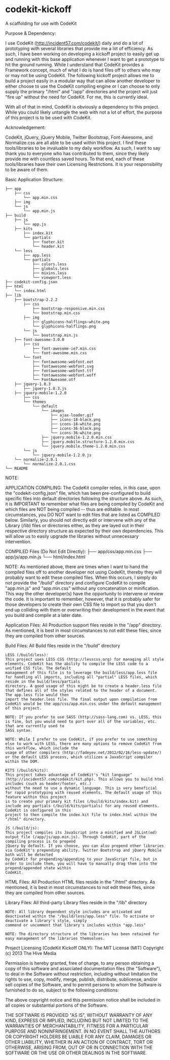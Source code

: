 codekit-kickoff
===============

A scaffolding for use with CodeKit

Purpose & Dependency:

I use CodeKit (http://incident57.com/codekit/) daily and do a lot of prototyping with several libraries that provide me a lot of efficiency. As such, I have been working 
on developing a kickoff project to easily get up and running with this base application whenever I want to get a prototype to hit the ground running. While I understand 
that CodeKit provides a Framework concept, much of what I do is hand files off to others who may or may not be using CodeKit. The following kickoff project allows me to 
build a project easily in a modular way that can allow another developer to either choose to use the CodeKit compiling engine or I can choose to only supply the primary 
"/html" and "/app" directories and the project will just "fire up" without the need for CodeKit. For me, this is currently ideal. 

With all of that in mind, CodeKit is obviously a dependency to this project. While you could likely untangle the web with not a lot of effort, the purpose of this project 
is to be used with CodeKit.


Acknowledgement:

CodeKit, jQuery, jQuery Mobile, Twitter Bootstrap, Font-Awesome, and Normalize.css are all able to be used within this project. I find these tools/libraries to be 
invaluable to my daily workflow. As such, I want to say thank you to everyone who has contributed to them, since they likely provide me with countless saved hours.
To that end, each of these tools/libraries have their own Licensing Restrictions. It is your responsibility to be aware of them.


Basic Application Structure:

	├── app
		├── css
			└── app.min.css
		├── img
		└── js
			└── app.min.js
	├── build
		├── js
			└── app.js
		├── kits
			├── index.kit
			└── partials
				├── footer.kit
				└── header.kit
		└── less
			├── app.less
			└── partials
				├── colors.less
				├── globals.less
				├── mixins.less			
				└── viewport.less
	├── codekit-config.json
	├── html
		└── index.html
	├── lib	
		├── bootstrap-2.2.2
			├── css
				├── bootstrap-responsive.min.css
				└── bootstrap.min.css
			├── img
				├── glyphicons-halflings-white.png
				└── glyphicons-halflings.png
			└── js			
				└── bootstrap.min.js
		├── font-awesome-3.0.0
			├── css
				├── font-awesome-ie7.min.css
				└── font-awesome.min.css
			└── font
				├── fontawesome-webfont.eot
				├── fontawesome-webfont.svg
				├── fontawesome-webfont.ttf
				├── fontawesome-webfont.woff
				└── FontAwesome.otf
		├── jquery-1.8.3
			├── jquery-1.8.3.js
		├── jquery-mobile-1.2.0
			├── css
			└── themes
				└── default
					└── images
						├── ajax-loader.gif
						├── icons-18-black.png
						├── icons-18-white.png
						├── icons-36-black.png
						└── icons-36-white.png						
					├── jquery.mobile-1.2.0.min.css
					├── jquery.mobile.structure-1.2.0.min.css
					└── jquery.mobile.theme-1.2.0.min.css
			└── js
				└── jquery-mobile-1.2.0.js
		└── normalize-2.0.1
			└── normalize-2.0.1.css
	└── README

NOTE: 

APPLICATION COMPILING: The CodeKit compiler relies, in this case, upon the "codekit-config.json" file, which has been pre-configured to build 
specific files into default directories following the structure above. As such, it is IMPORTANT to remember what files are being compiled by CodeKit 
and which files are NOT being compiled -- thus are editable. In most circumstances, you DO NOT want to edit files that are listed as COMPILED below.
Similarly, you should not directly edit or intervene with any of the Library (/lib) files or directories either, as they are layed out in
their respective directory structure as expected by their own dependencies. This will allow us to easily upgrade the libraries without 
unnecessary intervention.

COMPILED Files (Do Not Edit Directly):
	├── app/css/app.min.css
	├── app/js/app.min.js
	└── html/index.html

NOTE: As mentioned above, there are times when I want to hand the compiled files off to another developer not using CodeKit, thereby they will probably want to edit
these compiled files. When this occurs, I simply do not provide the "/build" directory and configure CodeKit to compile "app.min.js" and "app.min.css" without any
concatenation or minification. This way the other developer(s) have the opportunity to intervene or review the code. It is important to remember, however, that it 
is probably safer for those developers to create their own CSS file to import so that you don't end up colliding with them or overwriting their development in the 
event that you build and compile at a later date.


Application Files:
All Production support files reside in the "/app" directory. As mentioned, it is best in most circumstances to not edit these files, since they are compiled from other
sources.


Build Files: 
All Build files reside in the "/build" directory

	LESS (/build/less):
	This project uses LESS CSS (http://lesscss.org) for managing all style elements. CodeKit has the ability to compile the LESS code to a unified CSS file. The default
	management of this file is to leverage the build/less/app.less file for handling all imports, including all "partial" LESS files, which reside in the build/less/partials
	directory. A good usage of this might be to create a header.less file that defines all of the styles related to the header of a document. The app.less file would then
	import the header.less file. The final output upon compilation from CodeKit would be the app/css/app.min.css under the default management of this project. 
	
	NOTE: If you prefer to use SASS (http://sass-lang.com) vs. LESS, this is fine, but you would need to port over all of the variables, etc. that are currently used to 
	SASS syntax. 
	
	NOTE: While I prefer to use CodeKit, if you prefer to use something else to work with LESS, there are many options to remove CodeKit from this workflow, which include the 
	usage of other compilers (http://fadeyev.net/2012/02/16/less-update/) or the default LESS process, which utilizes a JavaScript compiler within the DOM. 
	
	KITS (/build/kits):
	This project takes advantage of CodeKit's "kit language" (http://incident57.com/codekit/kit.php). This allows you to build html includes (such as header/footer, etc.)
	without the need to use a dynamic language. This is very beneficial for rapid prototyping with reused elements. The default usage of this feature within this project
	is to create your primary kit files (/build/kits/index.kit) and include any partials (/build/kits/partials) for any reused elements. CodeKit is configured in this 
	project to then compile the index.kit file to index.html within the "/html" directory.
	
	JS (/build/js):
	This project compiles its JavaScript into a minified and JSLint(ed) output file (/app/js/app.min.js). Through CodeKit, part of the compiling process is to prepend
	jQuery by default. If you choose, you can also prepend other libraries via CodeKit's prepending ability. Twitter Bootstrap and jQuery Mobile both will be detected
	by CodeKit for prepending/appending to your JavaScript file, but in order to include them, you will have to manually drag them into the prepend/appended state within
	CodeKit.


HTML Files:
All Production HTML files reside in the "/html" directory. As mentioned, it is best in most circumstances to not edit these files, since they are compiled from other
sources.


Library Files:
All third-party Library files reside in the "/lib" directory

	NOTE: All library dependent style includes are activated and deactivated within the "/build/less/app.less" file. To activate or deactivate a library's style, simply
	commend or uncomment that library's includes within "app.less"
	
	NOTE: The directory structure of the libraries has been retained for easy management of the libraries themselves.


Project Licensing (CodeKit Kickoff ONLY):
The MIT License (MIT)
Copyright (c) 2013 The Hive Media

Permission is hereby granted, free of charge, to any person obtaining a copy of this software and associated documentation files (the "Software"), to deal in the Software without 
restriction, including without limitation the rights to use, copy, modify, merge, publish, distribute, sublicense, and/or sell copies of the Software, and to permit persons to whom 
the Software is furnished to do so, subject to the following conditions:

The above copyright notice and this permission notice shall be included in all copies or substantial portions of the Software.

THE SOFTWARE IS PROVIDED "AS IS", WITHOUT WARRANTY OF ANY KIND, EXPRESS OR IMPLIED, INCLUDING BUT NOT LIMITED TO THE WARRANTIES OF MERCHANTABILITY, FITNESS FOR A PARTICULAR PURPOSE 
AND NONINFRINGEMENT. IN NO EVENT SHALL THE AUTHORS OR COPYRIGHT HOLDERS BE LIABLE FOR ANY CLAIM, DAMAGES OR OTHER LIABILITY, WHETHER IN AN ACTION OF CONTRACT, TORT OR OTHERWISE, ARISING 
FROM, OUT OF OR IN CONNECTION WITH THE SOFTWARE OR THE USE OR OTHER DEALINGS IN THE SOFTWARE.